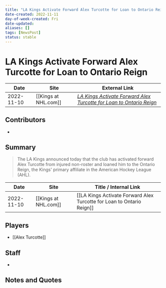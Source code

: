 ```yaml
---
title: "LA Kings Activate Forward Alex Turcotte for Loan to Ontario Reign"
date-created: 2022-11-11
day-of-week-created: Fri
date-updated: 
aliases: []
tags: [NewsPost]
status: stable
---
```


# LA Kings Activate Forward Alex Turcotte for Loan to Ontario Reign

| Date       | Site                 | External Link                                                                                                                                                                       |
| ---------- | -------------------- | ----------------------------------------------------------------------------------------------------------------------------------------------------------------------------------- |
| 2022-11-10 | [[Kings at NHL.com]] | [*LA Kings Activate Forward Alex Turcotte for Loan to Ontario Reign*](https://www.nhl.com/kings/news/la-kings-activate-forward-alex-turcotte-for-loan-to-ontario-reign/c-337432262) |

## Contributors
- 

## Summary
> The LA Kings announced today that the club has activated forward Alex Turcotte from injured non-roster and loaned him to the Ontario Reign, the Kings' primary affiliate in the American Hockey League (AHL).

| Date       | Site                 | Title / Internal Link                                                 |
| ---------- | -------------------- | --------------------------------------------------------------------- |
| 2022-11-10 | [[Kings at NHL.com]] | [[LA Kings Activate Forward Alex Turcotte for Loan to Ontario Reign]] |

## Players
- [[Alex Turcotte]]

## Staff
- 

## Notes and Quotes
> 

